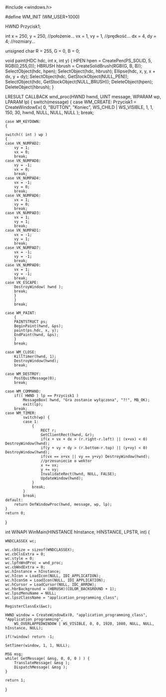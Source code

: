 #include <windows.h>

#define WM_INIT		(WM_USER+1000)

HWND Przycisk1;

int x = 250, y = 250, //położenie...
	vx = 1, vy = 1, //prędkość...
	dx = 4, dy = 4; //rozmiary...


unsigned char R = 255, G = 0, B = 0;

void paint(HDC hdc, int x, int y) 
{
	HPEN hpen = CreatePen(PS_SOLID, 5, RGB(0,255,0));
	HBRUSH hbrush = CreateSolidBrush(RGB(G, B, B));
	SelectObject(hdc, hpen);
	SelectObject(hdc, hbrush);
	Ellipse(hdc, x, y, x + dx, y + dy);
	SelectObject(hdc, GetStockObject(NULL_PEN));
	SelectObject(hdc, GetStockObject(NULL_BRUSH));
	DeleteObject(hpen);
	DeleteObject(hbrush);
}

LRESULT CALLBACK wnd_proc(HWND hwnd, UINT message, WPARAM wp, LPARAM lp) 
{
	switch(message) 
	{
	case WM_CREATE:
		Przycisk1 = CreateWindowEx( 0, "BUTTON", "Koniec", WS_CHILD | WS_VISIBLE, 1, 1, 150, 30, hwnd, NULL, NULL, NULL );
		break;

	case WM_KEYDOWN:
	{

    switch(( int ) wp )
    {
    case VK_NUMPAD2:
        vy = 1;
		vx = 0;
        break;
	case VK_NUMPAD8:
        vy = -1;
		vx = 0;
        break;
	case VK_NUMPAD4:
        vx = -1;
		vy = 0;
        break;
	case VK_NUMPAD6:
        vx = 1;
		vy = 0;
		break;
	case VK_NUMPAD3:
        vx = 1;
		vy = 1;
		break;
	case VK_NUMPAD1:
        vx = -1;
		vy = 1;
		break;
	case VK_NUMPAD7:
        vx = -1;
		vy = -1;
        break;
	case VK_NUMPAD9:
        vx = 1;
		vy = -1;
        break;
    case VK_ESCAPE:
        DestroyWindow( hwnd );
        break;
		}
		}
		break;

	case WM_PAINT:
		{
		PAINTSTRUCT ps;
		BeginPaint(hwnd, &ps);
		paint(ps.hdc, x, y);
		EndPaint(hwnd, &ps);
		}
		break;

    case WM_CLOSE: 
		KillTimer(hwnd, 1);
		DestroyWindow(hwnd); 
		break;
		
    case WM_DESTROY: 
		PostQuitMessage(0); 
		break;
	
	case WM_COMMAND:
		if(( HWND ) lp == Przycisk1 )
			MessageBox( hwnd, "Gra zostanie wyłączona", "?!", MB_OK);	
			exit(lp);
		break;
	case WM_TIMER: 
			switch(wp) {
			case 1:
				{
					RECT r;
					GetClientRect(hwnd, &r);
					if(x + vx + dx > (r.right-r.left) || (x+vx) < 0) DestroyWindow(hwnd);
					if(y + vy + dy > (r.bottom-r.top) || (y+vy) < 0) DestroyWindow(hwnd);
					if(vx == x+vx || vy == y+vy) DestroyWindow(hwnd);
					//przesuniecie o wektor
					x += vx;
					y += vy;
					InvalidateRect(hwnd, NULL, FALSE); 
					UpdateWindow(hwnd);
				}
				break;		
			}
			break;
    default: 
		return DefWindowProc(hwnd, message, wp, lp);
    }
    return 0;
}


int WINAPI WinMain(HINSTANCE hInstance, HINSTANCE, LPSTR, int) {

    WNDCLASSEX wc;

    wc.cbSize = sizeof(WNDCLASSEX);
    wc.cbClsExtra = 0;
    wc.style = 0;
    wc.lpfnWndProc = wnd_proc;
    wc.cbWndExtra = 0;
    wc.hInstance = hInstance;
    wc.hIcon = LoadIcon(NULL, IDI_APPLICATION);
    wc.hIconSm = LoadIcon(NULL, IDI_APPLICATION);
    wc.hCursor = LoadCursor(NULL, IDC_ARROW);
    wc.hbrBackground = (HBRUSH)(COLOR_BACKGROUND + 1);
    wc.lpszMenuName = NULL;
    wc.lpszClassName = "application_programming_class";

    RegisterClassEx(&wc);
	
	HWND window = CreateWindowEx(0, "application_programming_class", "Application programming", 
		WS_OVERLAPPEDWINDOW | WS_VISIBLE, 0, 0, 1920, 1080, NULL, NULL, hInstance, NULL);
    
	if(!window) return -1;
    
	SetTimer(window, 1, 1, NULL);

	MSG msg;
	while( GetMessage( &msg, 0, 0, 0 ) ) {
		TranslateMessage( &msg );
		DispatchMessage( &msg );
	}
	
	return 1;
}

